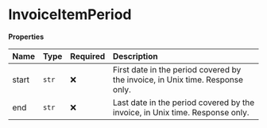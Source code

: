 # InvoiceItemPeriod

**Properties**

| Name  | Type  | Required | Description                                                                   |
| :---- | :---- | :------- | :---------------------------------------------------------------------------- |
| start | `str` | ❌       | First date in the period covered by the invoice, in Unix time. Response only. |
| end   | `str` | ❌       | Last date in the period covered by the invoice, in Unix time. Response only.  |
